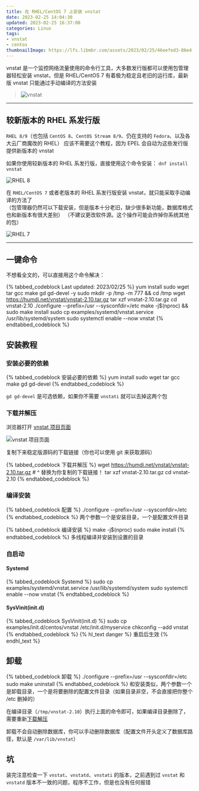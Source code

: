 ```yaml
---
title: 在 RHEL/CentOS 7 上安装 vnstat
date: 2023-02-25 14:04:30
updated: 2023-02-25 16:37:00
categories: Linux
tags:
- vnstat
- centos
thumbnailImage: https://lfs.libmbr.com/assets/2023/02/25/46eefed3-86e4-4dc1-a9bf-75ca5d4a7add.webp
---
```

vnstat 是一个监控网络流量使用的命令行工具，大多数发行版都可以使用包管理器轻松安装 vnstat，但是 RHEL/CentOS 7 有着极为稳定且老旧的运行库，最新版 vnstat 只能通过手动编译的方法安装

<!-- more -->
> ![vnstat](https://lfs.libmbr.com/assets/2023/02/25/20a5b52c-d8c6-479b-8143-c85888cb74b2.webp)
---

## 较新版本的 RHEL 系发行版
``RHEL 8/9``（也包括 ``CentOS 8``、``CentOS Stream 8/9``、仍在支持的 ``Fedora``、以及各大云厂商魔改的 RHEL） 应该不需要这个教程，因为 EPEL 会自动为这些发行版提供新版本的 vnstat  

如果你使用较新版本的 RHEL 系发行版，直接使用这个命令安装： ``dnf install vnstat``  

![RHEL 8](https://lfs.libmbr.com/assets/2023/02/25/8e8346dd-279a-4ad8-a0af-012747fabbeb.png)

在 ``RHEL/CentOS 7`` 或者老版本的 RHEL 系发行版安装 vnstat，就只能采取手动编译的方法了  
（包管理器仍然可以下载安装，但是版本十分老旧，缺少很多新功能，数据库格式也和新版本有很大差别）
（不建议更改软件源。这个操作可能会炸掉你系统其他的包）  

![RHEL 7](https://lfs.libmbr.com/assets/2023/02/25/1c484f23-8a23-4caf-b975-367226c2ab51.png)

---

## 一键命令
不想看全文的，可以直接用这个命令解决：  

{% tabbed_codeblock Last updated: 2023/02/25 %}
    <!-- tab sh -->
        yum install sudo wget tar gcc make gd gd-devel -y
        sudo mkdir -p /tmp -m 777 && cd /tmp
        wget https://humdi.net/vnstat/vnstat-2.10.tar.gz
        tar xzf vnstat-2.10.tar.gz
        cd vnstat-2.10
        ./configure --prefix=/usr --sysconfdir=/etc
        make -j$(nproc) && sudo make install
        sudo cp examples/systemd/vnstat.service /usr/lib/systemd/system
        sudo systemctl enable --now vnstat
    <!-- endtab -->
{% endtabbed_codeblock %} 

## 安装教程
### 安装必要的依赖
{% tabbed_codeblock 安装必要的依赖 %}
    <!-- tab sh -->
        yum install sudo wget tar gcc make gd gd-devel
    <!-- endtab -->
{% endtabbed_codeblock %} 

``gd gd-devel`` 是可选依赖，如果你不需要 ``vnstati`` 就可以去掉这两个包  

### 下载并解压
浏览器打开 [vnstat 项目页面](https://humdi.net/vnstat/)  

![vnstat 项目页面](https://lfs.libmbr.com/assets/2023/02/25/cb829c3b-51b7-4562-907a-3925bf7a12d5.png)

复制下来稳定版源码的下载链接（你也可以使用 git 来获取源码）

{% tabbed_codeblock 下载并解压 %}
    <!-- tab sh -->
        wget https://humdi.net/vnstat/vnstat-2.10.tar.gz
        #    ^ 替换为你复制的下载链接！
        tar xzf vnstat-2.10.tar.gz
        cd vnstat-2.10
    <!-- endtab -->
{% endtabbed_codeblock %} 

### 编译安装
{% tabbed_codeblock 配置 %}
    <!-- tab sh -->
        ./configure --prefix=/usr --sysconfdir=/etc
    <!-- endtab -->
{% endtabbed_codeblock %} 
两个参数一个是安装目录，一个是配置文件目录  

{% tabbed_codeblock 编译安装 %}
    <!-- tab sh -->
        make -j$(nproc)
        sudo make install
    <!-- endtab -->
{% endtabbed_codeblock %} 
多线程编译并安装到设置的目录  

### 自启动
#### Systemd
{% tabbed_codeblock Systemd %}
    <!-- tab sh -->
        sudo cp examples/systemd/vnstat.service /usr/lib/systemd/system
        sudo systemctl enable --now vnstat
    <!-- endtab -->
{% endtabbed_codeblock %} 

#### SysVinit(init.d)
{% tabbed_codeblock SysVinit(init.d) %}
    <!-- tab sh -->
        sudo cp examples/init.d/centos/vnstat /etc/init.d/myservice
        chkconfig --add vnstat
    <!-- endtab -->
{% endtabbed_codeblock %} 
{% hl_text danger %}
重启后生效
{% endhl_text %}

## 卸载
{% tabbed_codeblock 卸载 %}
    <!-- tab sh -->
        ./configure --prefix=/usr --sysconfdir=/etc
        sudo make uninstall
    <!-- endtab -->
{% endtabbed_codeblock %} 
和安装类似，两个参数一个是卸载目录，一个是将要删除的配置文件目录（如果目录非空，不会直接把你整个 /etc 删掉的）

在编译目录（``/tmp/vnstat-2.10``）执行上面的命令即可，如果编译目录删除了，需要重新[下载解压](#下载并解压)  

卸载不会自动删除数据库，你可以手动删除数据库（配置文件开头定义了数据库路径，默认是 ``/var/lib/vnstat``）

## 坑
装完注意检查一下 ``vnstat``、``vnstatd``、``vnstati`` 的版本，之前遇到过 ``vnstat`` 和 ``vnstatd`` 版本不一致的问题，程序不工作，但是也没有任何报错  
